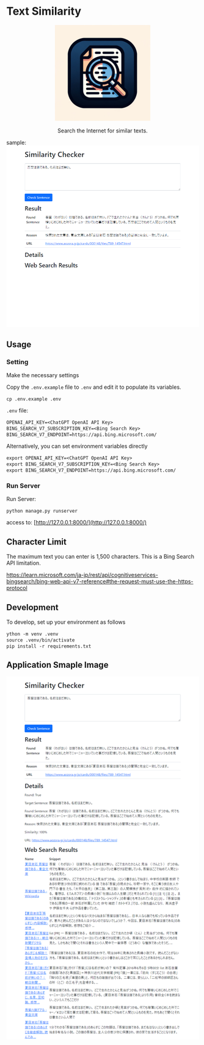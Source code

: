 # Text Similarity

<p align="center">
<img src="docs/static_files/logo.png" alt="Slidev" height="250" width="250"/>
</p>


<p align="center">
Search the Internet for similar texts. 
</p>

sample:
![alt text](docs/static_files/app_sample.png)

## Usage
### Setting
Make the necessary settings

Copy the `.env.example` file to `.env` and edit it to populate its variables.
```
cp .env.example .env
```
`.env` file:
```
OPENAI_API_KEY=<ChatGPT OpenAI API Key>
BING_SEARCH_V7_SUBSCRIPTION_KEY=<Bing Search Key>
BING_SEARCH_V7_ENDPOINT=https://api.bing.microsoft.com/
```

Alternatively, you can set environment variables directly
```
export OPENAI_API_KEY=<ChatGPT OpenAI API Key>
export BING_SEARCH_V7_SUBSCRIPTION_KEY=<Bing Search Key>
export BING_SEARCH_V7_ENDPOINT=https://api.bing.microsoft.com/
```

### Run Server
Run Server:
```
python manage.py runserver
```

access to: [http://127.0.0.1:8000/](http://127.0.0.1:8000/)

## Character Limit
The maximum text you can enter is 1,500 characters. This is a Bing Search API limitation.

https://learn.microsoft.com/ja-jp/rest/api/cognitiveservices-bingsearch/bing-web-api-v7-reference#the-request-must-use-the-https-protocol

## Development
To develop, set up your environment as follows
```
ython -m venv .venv
source .venv/bin/activate
pip install -r requirements.txt 
```

## Application Smaple Image
![alt text](docs/static_files/app_sample_expand_all.png)